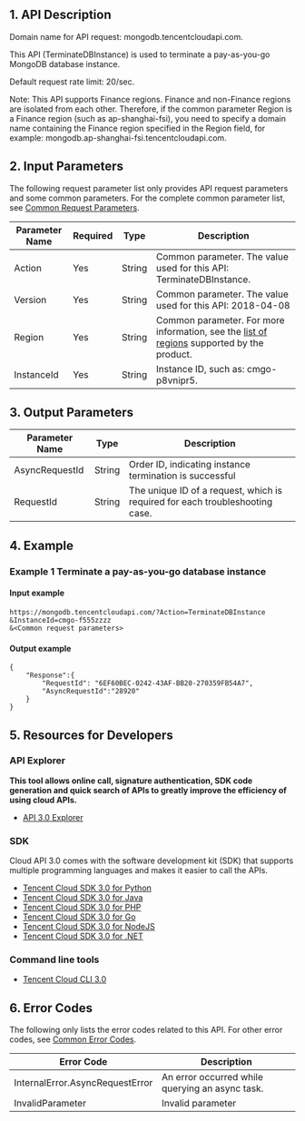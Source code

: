 ## 1. API Description

Domain name for API request: mongodb.tencentcloudapi.com.

This API (TerminateDBInstance) is used to terminate a pay-as-you-go MongoDB database instance.

Default request rate limit: 20/sec.

Note: This API supports Finance regions. Finance and non-Finance regions are isolated from each other. Therefore, if the common parameter Region is a Finance region (such as ap-shanghai-fsi), you need to specify a domain name containing the Finance region specified in the Region field, for example: mongodb.ap-shanghai-fsi.tencentcloudapi.com.



## 2. Input Parameters

The following request parameter list only provides API request parameters and some common parameters. For the complete common parameter list, see [Common Request Parameters](/document/api/240/31800).

| Parameter Name | Required | Type | Description |
|---------|---------|---------|---------|
| Action | Yes | String | Common parameter. The value​used for this API: TerminateDBInstance. |
| Version | Yes | String | Common parameter. The value used for this API: 2018-04-08 |
| Region | Yes | String | Common parameter. For more information, see the [list of regions](/document/api/240/31800#.E5.9C.B0.E5.9F.9F.E5.88.97.E8.A1.A8) supported by the product. |
| InstanceId | Yes | String | Instance ID, such as: cmgo-p8vnipr5. |

## 3. Output Parameters

| Parameter Name | Type | Description |
|---------|---------|---------|
| AsyncRequestId | String | Order ID, indicating instance termination is successful |
| RequestId | String | The unique ID of a request, which is required for each troubleshooting case. |

## 4. Example

### Example 1 Terminate a pay-as-you-go database instance

#### Input example

```
https://mongodb.tencentcloudapi.com/?Action=TerminateDBInstance
&InstanceId=cmgo-f555zzzz
&<Common request parameters>
```

#### Output example

```
{
    "Response":{
        "RequestId": "6EF60BEC-0242-43AF-BB20-270359FB54A7",
        "AsyncRequestId":"28920"
    }
}
```


## 5. Resources for Developers

### API Explorer

**This tool allows online call, signature authentication, SDK code generation and quick search of APIs to greatly improve the efficiency of using cloud APIs.**

* [API 3.0 Explorer](https://console.cloud.tencent.com/api/explorer?Product=mongodb&Version=2018-04-08&Action=TerminateDBInstance)

### SDK

Cloud API 3.0 comes with the software development kit (SDK) that supports multiple programming languages and makes it easier to call the APIs.

* [Tencent Cloud SDK 3.0 for Python](https://github.com/TencentCloud/tencentcloud-sdk-python)
* [Tencent Cloud SDK 3.0 for Java](https://github.com/TencentCloud/tencentcloud-sdk-java)
* [Tencent Cloud SDK 3.0 for PHP](https://github.com/TencentCloud/tencentcloud-sdk-php)
* [Tencent Cloud SDK 3.0 for Go](https://github.com/TencentCloud/tencentcloud-sdk-go)
* [Tencent Cloud SDK 3.0 for NodeJS](https://github.com/TencentCloud/tencentcloud-sdk-nodejs)
* [Tencent Cloud SDK 3.0 for .NET](https://github.com/TencentCloud/tencentcloud-sdk-dotnet)

### Command line tools

* [Tencent Cloud CLI 3.0](https://cloud.tencent.com/document/product/440/6176)

## 6. Error Codes

The following only lists the error codes related to this API. For other error codes, see [Common Error Codes](/document/api/240/31803#.E5.85.AC.E5.85.B1.E9.94.99.E8.AF.AF.E7.A0.81).

| Error Code | Description |
|---------|---------|
| InternalError.AsyncRequestError | An error occurred while querying an async task. |
| InvalidParameter | Invalid parameter |


